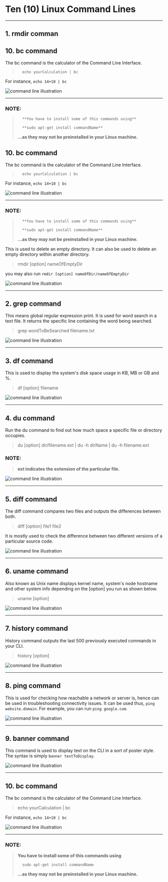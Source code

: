
# Ten (10) Linux Command Lines

---

## 1. rmdir comman

## 10. bc command

The bc command is the calculator of the Command Line Interface.

>
>       echo yourCalculation | bc
>

For instance, `echo 14+10 | bc`

 ![command line illustration](cmd_line10_bc.png)

---

### NOTE:
>
>       **You have to install some of this commands using**
>
>       **sudo apt-get install commandName**
>
> **...as they may not be preinstalled in your Linux machine.**
>



## 10. bc command

The bc command is the calculator of the Command Line Interface.

>
>       echo yourCalculation | bc
>

For instance, `echo 14+10 | bc`

 ![command line illustration](cmd_line10_bc.png)

---

### NOTE:
>
>       **You have to install some of this commands using**
>
>       **sudo apt-get install commandName**
>
> **...as they may not be preinstalled in your Linux machine.**
>



This is used to delete an empty directory. It can also be used to delete an empty directory within another directory.

>
>	rmdir [option] nameOfEmptyDir
>

you may also run `rmdir [option] nameOfDir/nameOfEmptyDir`

![command line illustration](cmd_line1_rmdir.png)

---

## 2. grep command

This means global regular expression print. It is used for word search in a text file.  It returns the specific line containing the word being searched.

>
>	grep wordToBeSearched filename.txt
>

![command line illustration](cmd_line2_grep.png)

---

## 3. df command

This is used to display the system's disk space usage in KB, MB or GB and %.

>
>	df [option] filename
>

![command line illustration](cmd_line3_df.png)

---

## 4. du command

Run the du command to find out how much space a specific file or directory occupies.

>
>	du [option] dir/filename.ext | du -h dirName | du -h filename.ext
>

### NOTE: 
>
> **ext indicates the extension of the particular file.**
>

![command line illustration](cmd_line4_du.png)

---

## 5. diff command

The diff command compares two files and outputs the differences between both.

>
>	diff [option] file1 file2
>

It is mostly used to check the difference between two different versions of a particular source code.

![command line illustration](cmd_line5_diff.png)

---

## 6. uname command

Also known as Unix name displays kernel name, system's node hostname and other system info depending on the [option] you run as shown below.

>
>	uname [option]
>

![command line illustration](cmd_line6_uname.png)

---

## 7. history command

History command outputs the last 500 previously executed commands in your CLI.

>
>	history [option]
>

 ![command line illustration](cmd_line7_history.png)

---

## 8. ping command

This is used for checking how reachable a network or server is, hence can be used in troubleshooting connectivity issues. It can be used thus, `ping website.domain`.   For example, you can run `ping google.com`.

 ![command line illustration](cmd_line8_ping.png)

---


## 9. banner command

This command is used to display text on the CLI in a sort of poster style.   The syntax is simply	`banner textToDisplay`.

 ![command line illustration](cmd_line9_banner.png)

---


## 10. bc command

The bc command is the calculator of the Command Line Interface.

>
>	echo yourCalculation | bc
>

For instance, `echo 14+10 | bc`

 ![command line illustration](cmd_line10_bc.png)

---

### NOTE:
>
>	**You have to install some of this commands using** 
>
>       sudo apt-get install commandName
>
> **...as they may not be preinstalled in your Linux machine.**
>

